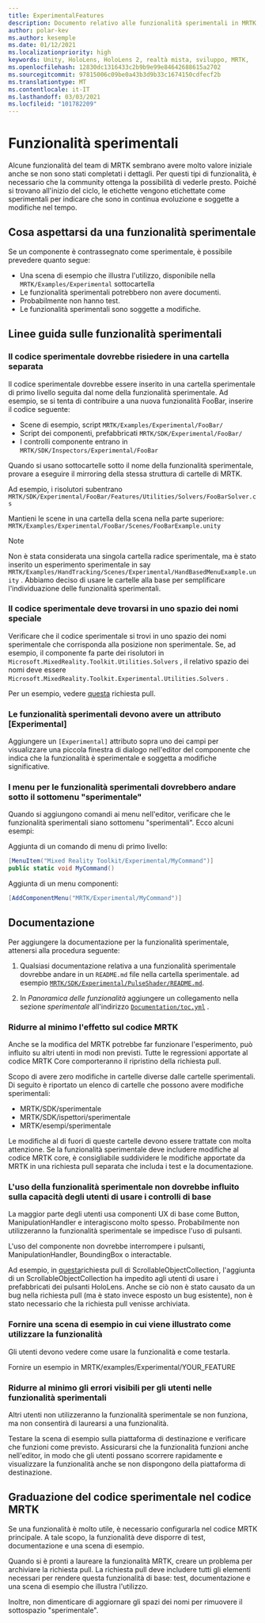 ```yaml
---
title: ExperimentalFeatures
description: Documento relativo alle funzionalità sperimentali in MRTK.
author: polar-kev
ms.author: kesemple
ms.date: 01/12/2021
ms.localizationpriority: high
keywords: Unity, HoloLens, HoloLens 2, realtà mista, sviluppo, MRTK,
ms.openlocfilehash: 12830dc1316433c2b9b9e99e84642688615a2702
ms.sourcegitcommit: 97815006c09be0a43b3d9b33c1674150cdfecf2b
ms.translationtype: MT
ms.contentlocale: it-IT
ms.lasthandoff: 03/03/2021
ms.locfileid: "101782209"
---
```

# <a name="experimental-features"></a>Funzionalità sperimentali

Alcune funzionalità del team di MRTK sembrano avere molto valore iniziale anche se non sono stati completati i dettagli. Per questi tipi di funzionalità, è necessario che la community ottenga la possibilità di vederle presto. Poiché si trovano all'inizio del ciclo, le etichette vengono etichettate come sperimentali per indicare che sono in continua evoluzione e soggette a modifiche nel tempo.

## <a name="what-to-expect-from-an-experimental-feature"></a>Cosa aspettarsi da una funzionalità sperimentale

Se un componente è contrassegnato come sperimentale, è possibile prevedere quanto segue:

- Una scena di esempio che illustra l'utilizzo, disponibile nella `MRTK/Examples/Experimental` sottocartella
- Le funzionalità sperimentali potrebbero non avere documenti.
- Probabilmente non hanno test.
- Le funzionalità sperimentali sono soggette a modifiche.

## <a name="experimental-feature-guidelines"></a>Linee guida sulle funzionalità sperimentali

### <a name="experimental-code-should-live-in-a-separate-folder"></a>Il codice sperimentale dovrebbe risiedere in una cartella separata

Il codice sperimentale dovrebbe essere inserito in una cartella sperimentale di primo livello seguita dal nome della funzionalità sperimentale. Ad esempio, se si tenta di contribuire a una nuova funzionalità FooBar, inserire il codice seguente:

- Scene di esempio, script `MRTK/Examples/Experimental/FooBar/`
- Script dei componenti, prefabbricati `MRTK/SDK/Experimental/FooBar/`
- I controlli componente entrano in `MRTK/SDK/Inspectors/Experimental/FooBar`

Quando si usano sottocartelle sotto il nome della funzionalità sperimentale, provare a eseguire il mirroring della stessa struttura di cartelle di MRTK.

Ad esempio, i risolutori subentrano `MRTK/SDK/Experimental/FooBar/Features/Utilities/Solvers/FooBarSolver.cs`

Mantieni le scene in una cartella della scena nella parte superiore: `MRTK/Examples/Experimental/FooBar/Scenes/FooBarExample.unity`

> [!NOTE]
> Non è stata considerata una singola cartella radice sperimentale, ma è stato inserito un esperimento sperimentale in say `MRTK/Examples/HandTracking/Scenes/Experimental/HandBasedMenuExample.unity` . Abbiamo deciso di usare le cartelle alla base per semplificare l'individuazione delle funzionalità sperimentali.

### <a name="experimental-code-should-be-in-a-special-namespace"></a>Il codice sperimentale deve trovarsi in uno spazio dei nomi speciale

Verificare che il codice sperimentale si trovi in uno spazio dei nomi sperimentale che corrisponda alla posizione non sperimentale. Se, ad esempio, il componente fa parte dei risolutori in `Microsoft.MixedReality.Toolkit.Utilities.Solvers` , il relativo spazio dei nomi deve essere `Microsoft.MixedReality.Toolkit.Experimental.Utilities.Solvers` .

Per un esempio, vedere [questa](https://github.com/microsoft/MixedRealityToolkit-Unity/pull/4532) richiesta pull.

### <a name="experimental-features-should-have-an-experimental-attribute"></a>Le funzionalità sperimentali devono avere un attributo [Experimental]

Aggiungere un `[Experimental]` attributo sopra uno dei campi per visualizzare una piccola finestra di dialogo nell'editor del componente che indica che la funzionalità è sperimentale e soggetta a modifiche significative.

### <a name="menus-for-experimental-features-should-go-under-experimental-sub-menu"></a>I menu per le funzionalità sperimentali dovrebbero andare sotto il sottomenu "sperimentale"

Quando si aggiungono comandi ai menu nell'editor, verificare che le funzionalità sperimentali siano sottomenu "sperimentali". Ecco alcuni esempi:

Aggiunta di un comando di menu di primo livello:

```c#
[MenuItem("Mixed Reality Toolkit/Experimental/MyCommand")]
public static void MyCommand()
```

Aggiunta di un menu componenti:

```c#
[AddComponentMenu("MRTK/Experimental/MyCommand")]
```

## <a name="documentation"></a>Documentazione

Per aggiungere la documentazione per la funzionalità sperimentale, attenersi alla procedura seguente:

1. Qualsiasi documentazione relativa a una funzionalità sperimentale dovrebbe andare in un `README.md` file nella cartella sperimentale. ad esempio [`MRTK/SDK/Experimental/PulseShader/README.md`](../features/experimental/pulse-shader/README.md).

1. In *Panoramica delle funzionalità* aggiungere un collegamento nella sezione *sperimentale* all'indirizzo [`Documentation/toc.yml`](../toc.yml) .

### <a name="minimize-impact-to-mrtk-code"></a>Ridurre al minimo l'effetto sul codice MRTK

Anche se la modifica del MRTK potrebbe far funzionare l'esperimento, può influito su altri utenti in modi non previsti.
Tutte le regressioni apportate al codice MRTK Core comporteranno il ripristino della richiesta pull.

Scopo di avere zero modifiche in cartelle diverse dalle cartelle sperimentali. Di seguito è riportato un elenco di cartelle che possono avere modifiche sperimentali:

- MRTK/SDK/sperimentale
- MRTK/SDK/ispettori/sperimentale
- MRTK/esempi/sperimentale

Le modifiche al di fuori di queste cartelle devono essere trattate con molta attenzione. Se la funzionalità sperimentale deve includere modifiche al codice MRTK core, è consigliabile suddividere le modifiche apportate da MRTK in una richiesta pull separata che includa i test e la documentazione.

### <a name="using-your-experimental-feature-should-not-impact-peoples-ability-to-use-core-controls"></a>L'uso della funzionalità sperimentale non dovrebbe influito sulla capacità degli utenti di usare i controlli di base

La maggior parte degli utenti usa componenti UX di base come Button, ManipulationHandler e interagiscono molto spesso. Probabilmente non utilizzeranno la funzionalità sperimentale se impedisce l'uso di pulsanti.

L'uso del componente non dovrebbe interrompere i pulsanti, ManipulationHandler, BoundingBox o interactable.

Ad esempio, in [questa](https://github.com/microsoft/MixedRealityToolkit-Unity/pull/6001)richiesta pull di ScrollableObjectCollection, l'aggiunta di un ScrollableObjectCollection ha impedito agli utenti di usare i prefabbricati dei pulsanti HoloLens. Anche se ciò non è stato causato da un bug nella richiesta pull (ma è stato invece esposto un bug esistente), non è stato necessario che la richiesta pull venisse archiviata.

### <a name="provide-an-example-scene-that-demonstrates-how-to-use-the-feature"></a>Fornire una scena di esempio in cui viene illustrato come utilizzare la funzionalità

Gli utenti devono vedere come usare la funzionalità e come testarla.

Fornire un esempio in MRTK/examples/Experimental/YOUR_FEATURE

### <a name="minimize-user-visible-flaws-in-experimental-features"></a>Ridurre al minimo gli errori visibili per gli utenti nelle funzionalità sperimentali

Altri utenti non utilizzeranno la funzionalità sperimentale se non funziona, ma non consentirà di laurearsi a una funzionalità.

Testare la scena di esempio sulla piattaforma di destinazione e verificare che funzioni come previsto. Assicurarsi che la funzionalità funzioni anche nell'editor, in modo che gli utenti possano scorrere rapidamente e visualizzare la funzionalità anche se non dispongono della piattaforma di destinazione.

## <a name="graduating-experimental-code-into-mrtk-code"></a>Graduazione del codice sperimentale nel codice MRTK

Se una funzionalità è molto utile, è necessario configurarla nel codice MRTK principale. A tale scopo, la funzionalità deve disporre di test, documentazione e una scena di esempio.

Quando si è pronti a laureare la funzionalità MRTK, creare un problema per archiviare la richiesta pull. La richiesta pull deve includere tutti gli elementi necessari per rendere questa funzionalità di base: test, documentazione e una scena di esempio che illustra l'utilizzo.

Inoltre, non dimenticare di aggiornare gli spazi dei nomi per rimuovere il sottospazio "sperimentale".
